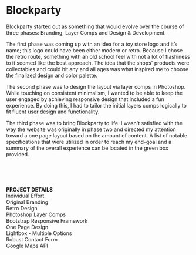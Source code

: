 # Blockparty



  Blockparty started out as something that would evolve over the course of three phases: Branding, Layer Comps and Design & Development.

  The first phase was coming up with an idea for a toy store logo and it’s name; this logo could have been either modern or retro. Because I chose the retro route, something with an old school feel with not a lot of flashiness to it seemed like the best approach. The idea that the shops' products were collectables and could hit any and all ages was what inspired me to choose the finalized design and color palette.

  The second phase was to design the layout via layer comps in Photoshop. While touching on consistent minimalism, I wanted to be able to keep the user engaged by achieving responsive design that included a fun experience. By doing this, I had to tailor the initial layers comps logically to fit fluent user design and functionality.

  The third phase was to bring Blockparty to life. I wasn't satisfied with the way the website was originally in phase two and directed my attention toward a one page layout based on the amount of content. A list of notable specifications that were utilized in order to reach my end-goal and a summary of the overall experience can be located in the green box provided.

<br><br><br>

<b>PROJECT DETAILS</b>
<br>Individual Effort
<br>Original Branding
<br>Retro Design
<br>Photoshop Layer Comps
<br>Bootstrap Responsive Framework
<br>One Page Design
<br>Lightbox - Multiple Options
<br>Robust Contact Form
<br>Google Maps API
